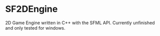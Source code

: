 # SF2DEngine
2D Game Engine written in C++ with the SFML API.
Currently unfinished and only tested for windows.